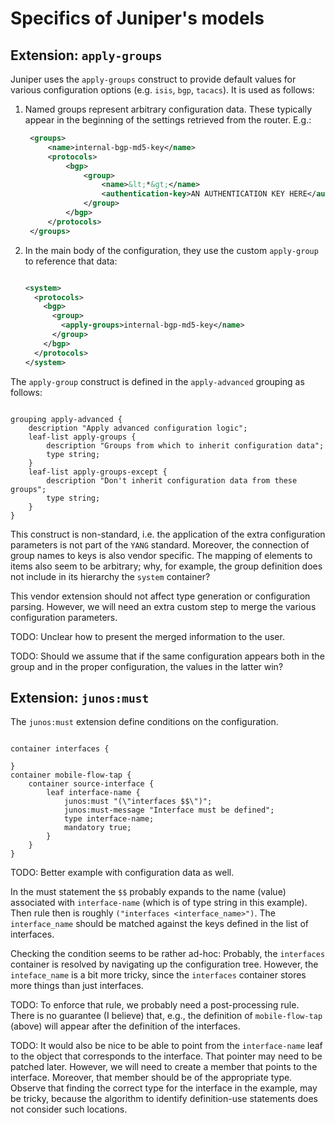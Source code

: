 # Specifics of Juniper's models

## Extension: `apply-groups`

Juniper uses the `apply-groups` construct to provide default values for various configuration options (e.g. `isis`, `bgp`, `tacacs`).
It is used as follows:

1. Named groups represent arbitrary configuration data. These typically appear in the
   beginning of the settings retrieved from the router. E.g.:

   ```xml
    <groups>
        <name>internal-bgp-md5-key</name>
        <protocols>
            <bgp>
                <group>
                    <name>&lt;*&gt;</name>
                    <authentication-key>AN AUTHENTICATION KEY HERE</authentication-key>
                </group>
            </bgp>
        </protocols>
    </groups>
    ```

1. In the main body of the configuration, they use the custom `apply-group` to reference that data:

   ```xml

   <system>
     <protocols>
       <bgp>
         <group>
           <apply-groups>internal-bgp-md5-key</name>
         </group>
       </bgp>
     </protocols>
   </system>

   ```

The `apply-group` construct is defined in the `apply-advanced` grouping as follows:

```YANG

grouping apply-advanced {
    description "Apply advanced configuration logic";
    leaf-list apply-groups {
        description "Groups from which to inherit configuration data";
        type string;
    }
    leaf-list apply-groups-except {
        description "Don't inherit configuration data from these groups";
        type string;
    }
}

```

This construct is non-standard, i.e. the application of the extra configuration parameters is not part of the `YANG` standard.
Moreover, the connection of group names to keys is also vendor specific.
The mapping of elements to items also seem to be arbitrary;
why, for example, the group definition does not include in its hierarchy the `system` container?

This vendor extension should not affect type generation or configuration parsing. However, we will
need an extra custom step to merge the various configuration parameters.

TODO: Unclear how to present the merged information to the user.

TODO: Should we assume that if the same configuration appears both in the group
      and in the proper configuration, the values in the latter win?

## Extension: `junos:must`

The `junos:must` extension define conditions on the configuration.

```YANG

container interfaces {

}
container mobile-flow-tap {
    container source-interface {
        leaf interface-name {
            junos:must "(\"interfaces $$\")";
            junos:must-message "Interface must be defined";
            type interface-name;
            mandatory true;
        }
    }
}

```

TODO: Better example with configuration data as well.

In the must statement the `$$` probably expands to the name (value)
associated with `interface-name` (which is of type string in this example).
Then rule then is roughly `("interfaces <interface_name>")`.
The `interface_name` should be matched against the keys defined
in the list of interfaces.

Checking the condition seems to be rather ad-hoc:
Probably, the `interfaces` container is resolved by navigating up the
configuration tree. However, the `inteface_name` is a bit more tricky,
since the `interfaces` container stores more things than just interfaces.

TODO: To enforce that rule, we probably need a post-processing rule.
      There is no guarantee (I believe) that, e.g., the definition of
      `mobile-flow-tap` (above) will appear after the definition of the interfaces.

TODO: It would also be nice to be able to point from the `interface-name` leaf
      to the object that corresponds to the interface. That pointer may need
      to be patched later. However, we will need to create a member that points
      to the interface. Moreover, that member should be of the appropriate type.
      Observe that finding the correct type for the interface in the example,
      may be tricky, because the algorithm to identify definition-use statements
      does not consider such locations.
